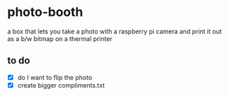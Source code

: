 # photo-booth
a box that lets you take a photo with a raspberry pi camera and print it out as a b/w bitmap on a thermal printer

## to do
* [x] do I want to flip the photo
* [x] create bigger compliments.txt
